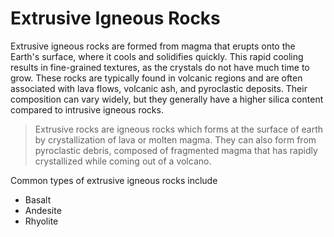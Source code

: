 # Extrusive Igneous Rocks

Extrusive igneous rocks are formed from magma that erupts onto the Earth's surface, where it cools and solidifies quickly. This rapid cooling results in fine-grained textures, as the crystals do not have much time to grow. These rocks are typically found in volcanic regions and are often associated with lava flows, volcanic ash, and pyroclastic deposits. Their composition can vary widely, but they generally have a higher silica content compared to intrusive igneous rocks.

> Extrusive rocks are igneous rocks which forms at the surface of earth by crystallization of lava or molten magma. They can also form from pyroclastic debris, composed of fragmented magma that has rapidly crystallized while coming out of a volcano.

Common types of extrusive igneous rocks include 

- Basalt
- Andesite
- Rhyolite



